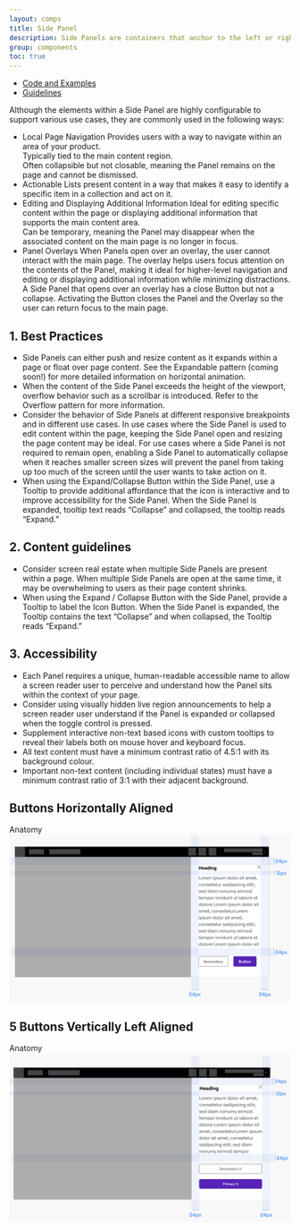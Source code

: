 ```yaml
---
layout: comps
title: Side Panel
description: Side Panels are containers that anchor to the left or right side of the screen.
group: components
toc: true
---
```


<ul class="nav nav-tabs mb-3 primary-tab" id="primary-tabs" role="tablist">
  <li class="nav-item" role="presentation" style="margin-bottom:0;">
    <a class="nav-link" href="../side-panel/">Code and Examples </a>
  </li>
  </li>
  <li class="nav-item" role="presentation" style="margin-bottom:0;">
   <a class="nav-link active" href="../side-panel-anatomy/">Guidelines  </a>
  </li>
</ul>

Although the elements within a Side Panel are highly configurable to support various use cases, they are commonly used in the following ways:

- <span class="sp-title">Local Page Navigation</span> Provides users with a way to navigate within an area of your product.<br>
Typically tied to the main content region.<br>
Often collapsible but not closable, meaning the Panel remains on the page and cannot be dismissed.
- <span class="sp-title">Actionable</span> Lists present content in a way that makes it easy to identify a specific item in a collection and act on it.
- <span class="sp-title">Editing and Displaying Additional Information</span> Ideal for editing specific content within the page or displaying additional information that supports the main content area.<br>
Can be temporary, meaning the Panel may disappear when the associated content on the main page is no longer in focus.
- <span class="sp-title">Panel Overlays</span> When Panels open over an overlay, the user cannot interact with the main page. The overlay helps users focus attention on the contents of the Panel, making it ideal for higher-level navigation and editing or displaying additional information while minimizing distractions.<br>
A Side Panel that opens over an overlay has a close Button but not a collapse. Activating the Button closes the Panel and the Overlay so the user can return focus to the main page.


## 1. Best Practices
<div class="mt-24"></div>

- Side Panels can either push and resize content as it expands within a page or float over page content. See the Expandable pattern (coming soon!) for more detailed information on horizontal animation.
- When the content of the Side Panel exceeds the height of the viewport, overflow behavior such as a scrollbar is introduced. Refer to the Overflow pattern for more information.
- Consider the behavior of Side Panels at different responsive breakpoints and in different use cases. In use cases where the Side Panel is used to edit content within the page, keeping the Side Panel open and resizing the page content may be ideal. For use cases where a Side Panel is not required to remain open, enabling a Side Panel to automatically collapse when it reaches smaller screen sizes will prevent the panel from taking up too much of the screen until the user wants to take action on it.
- When using the Expand/Collapse Button within the Side Panel, use a Tooltip to provide additional affordance that the icon is interactive and to improve accessibility for the Side Panel. When the Side Panel is expanded, tooltip text reads “Collapse” and collapsed, the tooltip reads “Expand.”

## 2. Content guidelines
- Consider screen real estate when multiple Side Panels are present within a page. When multiple Side Panels are open at the same time, it may be overwhelming to users as their page content shrinks.
- When using the Expand / Collapse Button with the Side Panel, provide a Tooltip to label the Icon Button. When the Side Panel is expanded, the Tooltip contains the text “Collapse” and when collapsed, the Tooltip reads “Expand.”


## 3. Accessibility
<div class="mt-24"></div>

- Each Panel requires a unique, human-readable accessible name to allow a screen reader user to perceive and understand how the Panel sits within the context of your page.
- Consider using visually hidden live region announcements to help a screen reader user understand if the Panel is expanded or collapsed when the toggle control is pressed.
- Supplement interactive non-text based icons with custom tooltips to reveal their labels both on mouse hover and keyboard focus.
- All text content must have a minimum contrast ratio of 4.5:1 with its background colour.
- Important non-text content (including individual states) must have a minimum contrast ratio of 3:1 with their adjacent background.

## Buttons Horizontally Aligned
 
<div class="grey-box pt-0">
  <div class="sub-heading">Anatomy</div>
  <img src="/docs/5.2/assets/brand/custom/anatomy-images/offcanvas/side-p-a.png" width="750" class="max-w-100  mb-40" alt="" />
</div>

## 5 Buttons Vertically Left Aligned
 
<div class="grey-box pt-0">
  <div class="sub-heading">Anatomy</div>
  <img src="/docs/5.2/assets/brand/custom/anatomy-images/offcanvas/side-p-b.png" width="750" class="max-w-100  mb-40" alt="" />
</div>

<!-- ## 4. Small
 
<div class="grey-box pt-0">
  <div class="sub-heading">Anatomy</div>
  <img src="/docs/5.2/assets/brand/custom/anatomy-images/offcanvas/1-a.png" class="max-w-auto  mb-40" alt="" />
</div>

## 5. Medium
 
<div class="grey-box pt-0">
  <div class="sub-heading">Anatomy</div>
  <img src="/docs/5.2/assets/brand/custom/anatomy-images/offcanvas/2-a.png" class="max-w-auto  mb-40" alt="" />
</div>

## 6. Large
 
<div class="grey-box pt-0">
  <div class="sub-heading">Anatomy</div>
  <img src="/docs/5.2/assets/brand/custom/anatomy-images/offcanvas/3-a.png" class="max-w-auto  mb-40" alt="" />
</div> -->


